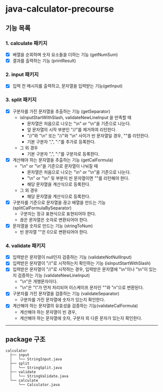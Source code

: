# java-calculator-precourse

## 기능 목록

### 1. calculate 패키지

- [x] 배열을 순회하며 숫자 요소들을 더하는 기능 (getNumSum)
- [x] 결과를 출력하는 기능 (printResult)

### 2. input 패키지

- [x] 입력 전 메시지를 출력하고, 문자열을 입력받는 기능(getInput)

### 3. split 패키지

- [x] 구분자를 가진 문자열을 추출하는 기능 (getSeparator)
  - isInputStartWithSlash, validateNewLineInput 을 만족할 때
    - 문자열은 처음으로 나오는 "\n" or "\\n"을 기준으로 나눈다.
    - 앞 문자열의 시작 부분인 "//"를 제거하여 리턴한다.
    - "//"와 "\n" 또는 "//"와 "\\n" 사이가 빈 문자열일 경우, ""를 리턴한다.
    - 기본 구분자 ",", ":"를 추가로 등록한다.
  - 그 외 경우
    - 기본 구분자 ",", ":"를 구분자로 등록한다.
- [x] 계산해야 하는 문자열을 추출하는 기능 (getCalFormula)
  - "\n" or "\\n"을 기준으로 문자열이 나눠질 때
    - 문자열은 처음으로 나오는 "\n" or "\\n"을 기준으로 나눈다.
    - "\n" or "\\n" 뒷 부분이 빈 문자열이면 ""를 리턴해야 한다.
    - 해당 문자열을 계산식으로 등록한다.
  - 그 외 경우
    - 해당 문자열을 계산식으로 등록한다.
- [x] 구분자를 기준으로 문자열을 끊고 배열을 만드는 기능 (splitCalFormulaBySeparator)
  - 구분자는 정규 표현식으로 표현되어야 한다.
  - 끊은 문자열은 숫자로 변환되어야 한다.
- [x] 문자열을 숫자로 만드는 기능 (stringToNum)
  - 빈 문자열 ""은 0으로 변환되어야 한다.

### 4. validate 패키지

- [x] 입력받은 문자열이 null인지 검증하는 기능 (validateNotNullInput)
- [x] 입력받은 문자열이 "//"로 시작하는지 확인하는 기능 (isInputStartWithSlash)
- [x] 입력받은 문자열이 "//"로 시작하는 경우, 입력받은 문자열에 "\n"이나 "\\n"이 있는지 검증하는 기능 (validateNewLineInput)
  - "\n"은 개행문자이다.
  - "\\n"은 "\\"가 먼저 처리되어 이스케이프 문자인 "\"와 "n"으로 변환된다.
- [x] 구분자를 가진 문자열을 검증하는 기능 (validateSeparator)
  - 구분자를 가진 문자열에 숫자가 있는지 확인한다.
- [x] 계산해야 하는 문자열의 유효성을 검증하는 기능(validateCalFormula)
  - 계산해야 하는 문자열이 빈 경우,
  - 계산해야 하는 문자열에 숫자, 구분자 외 다른 문자가 있는지 확인한다.

---

## package 구조

```
calculator
  ├── input
  │   └── StringInput.java
  ├── split
  │   └── StringSplit.java
  ├── validate
  │   └── StringValidate.java
  └── calculate
      └── Calculator.java
```
